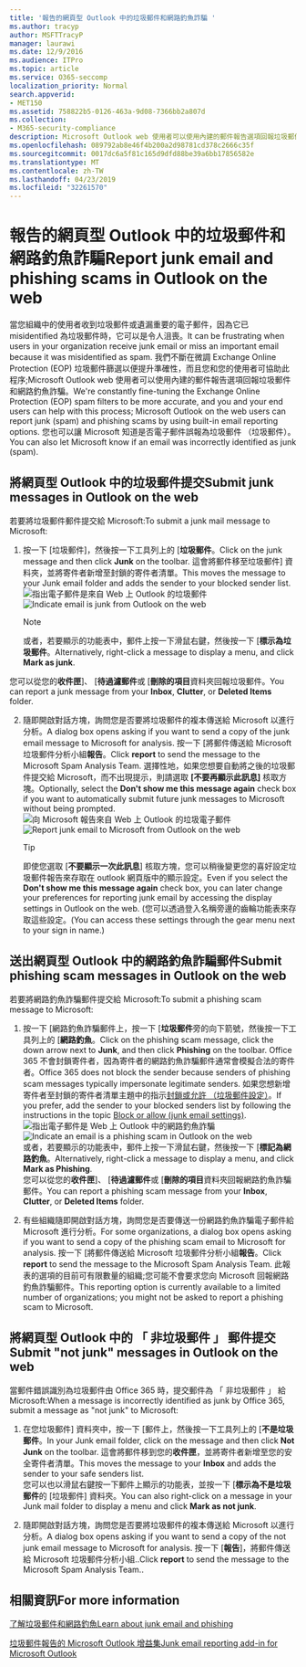 ```yaml
---
title: '報告的網頁型 Outlook 中的垃圾郵件和網路釣魚詐騙 '
ms.author: tracyp
author: MSFTTracyP
manager: laurawi
ms.date: 12/9/2016
ms.audience: ITPro
ms.topic: article
ms.service: O365-seccomp
localization_priority: Normal
search.appverid:
- MET150
ms.assetid: 758822b5-0126-463a-9d08-7366bb2a807d
ms.collection:
- M365-security-compliance
description: Microsoft Outlook web 使用者可以使用內建的郵件報告選項回報垃圾郵件和網路釣魚詐騙。 您也可以讓 Microsoft 知道是否電子郵件誤報為垃圾郵件 （垃圾郵件）。
ms.openlocfilehash: 089792ab8e46f4b200a2d98781cd378c2666c35f
ms.sourcegitcommit: 0017dc6a5f81c165d9dfd88be39a6bb17856582e
ms.translationtype: MT
ms.contentlocale: zh-TW
ms.lasthandoff: 04/23/2019
ms.locfileid: "32261570"
---
```

# <a name="report-junk-email-and-phishing-scams-in-outlook-on-the-web"></a><span data-ttu-id="fc1b6-104">報告的網頁型 Outlook 中的垃圾郵件和網路釣魚詐騙</span><span class="sxs-lookup"><span data-stu-id="fc1b6-104">Report junk email and phishing scams in Outlook on the web</span></span> 

<span data-ttu-id="fc1b6-105">當您組織中的使用者收到垃圾郵件或遺漏重要的電子郵件，因為它已 misidentified 為垃圾郵件時，它可以是令人沮喪。</span><span class="sxs-lookup"><span data-stu-id="fc1b6-105">It can be frustrating when users in your organization receive junk email or miss an important email because it was misidentified as spam.</span></span> <span data-ttu-id="fc1b6-106">我們不斷在微調 Exchange Online Protection (EOP) 垃圾郵件篩選以便提升準確性，而且您和您的使用者可協助此程序;Microsoft Outlook web 使用者可以使用內建的郵件報告選項回報垃圾郵件和網路釣魚詐騙。</span><span class="sxs-lookup"><span data-stu-id="fc1b6-106">We're constantly fine-tuning the Exchange Online Protection (EOP) spam filters to be more accurate, and you and your end users can help with this process; Microsoft Outlook on the web users can report junk (spam) and phishing scams by using built-in email reporting options.</span></span> <span data-ttu-id="fc1b6-107">您也可以讓 Microsoft 知道是否電子郵件誤報為垃圾郵件 （垃圾郵件）。</span><span class="sxs-lookup"><span data-stu-id="fc1b6-107">You can also let Microsoft know if an email was incorrectly identified as junk (spam).</span></span>
  
## <a name="submit-junk-messages-in-outlook-on-the-web"></a><span data-ttu-id="fc1b6-108">將網頁型 Outlook 中的垃圾郵件提交</span><span class="sxs-lookup"><span data-stu-id="fc1b6-108">Submit junk messages in Outlook on the web</span></span>

<span data-ttu-id="fc1b6-109">若要將垃圾郵件郵件提交給 Microsoft:</span><span class="sxs-lookup"><span data-stu-id="fc1b6-109">To submit a junk mail message to Microsoft:</span></span>
  
1. <span data-ttu-id="fc1b6-110">按一下 [垃圾郵件]，然後按一下工具列上的 [**垃圾郵件**。</span><span class="sxs-lookup"><span data-stu-id="fc1b6-110">Click on the junk message and then click **Junk** on the toolbar.</span></span> <span data-ttu-id="fc1b6-111">這會將郵件移至垃圾郵件] 資料夾，並將寄件者新增至封鎖的寄件者清單。</span><span class="sxs-lookup"><span data-stu-id="fc1b6-111">This moves the message to your Junk email folder and adds the sender to your blocked sender list.</span></span> 
    <span data-ttu-id="fc1b6-112">![指出電子郵件是來自 Web 上 Outlook 的垃圾郵件](media/a10ae792-aab6-4374-a041-6c3f732eb2e3.png)</span><span class="sxs-lookup"><span data-stu-id="fc1b6-112">![Indicate email is junk from Outlook on the web](media/a10ae792-aab6-4374-a041-6c3f732eb2e3.png)</span></span>
  
    > [!NOTE]
    > <span data-ttu-id="fc1b6-113">或者，若要顯示的功能表中，郵件上按一下滑鼠右鍵，然後按一下 [**標示為垃圾郵件**。</span><span class="sxs-lookup"><span data-stu-id="fc1b6-113">Alternatively, right-click a message to display a menu, and click **Mark as junk**.</span></span> 
  
<span data-ttu-id="fc1b6-114">您可以從您的**收件匣**]、 [**待過濾郵件**或 [**刪除的項目**資料夾回報垃圾郵件。</span><span class="sxs-lookup"><span data-stu-id="fc1b6-114">You can report a junk message from your **Inbox**, **Clutter**, or **Deleted Items** folder.</span></span> 
  
2. <span data-ttu-id="fc1b6-115">隨即開啟對話方塊，詢問您是否要將垃圾郵件的複本傳送給 Microsoft 以進行分析。</span><span class="sxs-lookup"><span data-stu-id="fc1b6-115">A dialog box opens asking if you want to send a copy of the junk email message to Microsoft for analysis.</span></span> <span data-ttu-id="fc1b6-116">按一下 [將郵件傳送給 Microsoft 垃圾郵件分析小組**報告**。</span><span class="sxs-lookup"><span data-stu-id="fc1b6-116">Click **report** to send the message to the Microsoft Spam Analysis Team.</span></span> <span data-ttu-id="fc1b6-117">選擇性地，如果您想要自動將之後的垃圾郵件提交給 Microsoft，而不出現提示，則請選取 **[不要再顯示此訊息]** 核取方塊。</span><span class="sxs-lookup"><span data-stu-id="fc1b6-117">Optionally, select the **Don't show me this message again** check box if you want to automatically submit future junk messages to Microsoft without being prompted.</span></span> 
    <span data-ttu-id="fc1b6-118">![向 Microsoft 報告來自 Web 上 Outlook 的垃圾電子郵件](media/e8d3a9f9-6eb6-4309-ba6d-643dffdb6a33.png)</span><span class="sxs-lookup"><span data-stu-id="fc1b6-118">![Report junk email to Microsoft from Outlook on the web](media/e8d3a9f9-6eb6-4309-ba6d-643dffdb6a33.png)</span></span>
  
    > [!TIP]
    > <span data-ttu-id="fc1b6-119">即使您選取 [**不要顯示一次此訊息**] 核取方塊，您可以稍後變更您的喜好設定垃圾郵件報告來存取在 outlook 網頁版中的顯示設定。</span><span class="sxs-lookup"><span data-stu-id="fc1b6-119">Even if you select the **Don't show me this message again** check box, you can later change your preferences for reporting junk email by accessing the display settings in Outlook on the web.</span></span> <span data-ttu-id="fc1b6-120">(您可以透過登入名稱旁邊的齒輪功能表來存取這些設定。</span><span class="sxs-lookup"><span data-stu-id="fc1b6-120">(You can access these settings through the gear menu next to your sign in name.)</span></span> 
  
## <a name="submit-phishing-scam-messages-in-outlook-on-the-web"></a><span data-ttu-id="fc1b6-121">送出網頁型 Outlook 中的網路釣魚詐騙郵件</span><span class="sxs-lookup"><span data-stu-id="fc1b6-121">Submit phishing scam messages in Outlook on the web</span></span>

<span data-ttu-id="fc1b6-122">若要將網路釣魚詐騙郵件提交給 Microsoft:</span><span class="sxs-lookup"><span data-stu-id="fc1b6-122">To submit a phishing scam message to Microsoft:</span></span>
  
1. <span data-ttu-id="fc1b6-123">按一下 [網路釣魚詐騙郵件上，按一下 [**垃圾郵件**旁的向下箭號，然後按一下工具列上的 [**網路釣魚**。</span><span class="sxs-lookup"><span data-stu-id="fc1b6-123">Click on the phishing scam message, click the down arrow next to **Junk**, and then click **Phishing** on the toolbar.</span></span> <span data-ttu-id="fc1b6-124">Office 365 不會封鎖寄件者，因為寄件者的網路釣魚詐騙郵件通常會模擬合法的寄件者。</span><span class="sxs-lookup"><span data-stu-id="fc1b6-124">Office 365 does not block the sender because senders of phishing scam messages typically impersonate legitimate senders.</span></span> <span data-ttu-id="fc1b6-125">如果您想新增寄件者至封鎖的寄件者清單主題中的指示[封鎖或允許 （垃圾郵件設定）](https://go.microsoft.com/fwlink/?LinkId=627572)。</span><span class="sxs-lookup"><span data-stu-id="fc1b6-125">If you prefer, add the sender to your blocked senders list by following the instructions in the topic [Block or allow (junk email settings)](https://go.microsoft.com/fwlink/?LinkId=627572).</span></span> 
    <span data-ttu-id="fc1b6-126">![指出電子郵件是 Web 上 Outlook 中的網路釣魚詐騙](media/959bb577-341c-41ee-a159-e46600b2cf8a.png)</span><span class="sxs-lookup"><span data-stu-id="fc1b6-126">![Indicate an email is a phishing scam in Outlook on the web](media/959bb577-341c-41ee-a159-e46600b2cf8a.png)</span></span><br/><span data-ttu-id="fc1b6-127">或者，若要顯示的功能表中，郵件上按一下滑鼠右鍵，然後按一下 [**標記為網路釣魚**。</span><span class="sxs-lookup"><span data-stu-id="fc1b6-127">Alternatively, right-click a message to display a menu, and click **Mark as Phishing**.</span></span><br/><span data-ttu-id="fc1b6-128">您可以從您的**收件匣**]、 [**待過濾郵件**或 [**刪除的項目**資料夾回報網路釣魚詐騙郵件。</span><span class="sxs-lookup"><span data-stu-id="fc1b6-128">You can report a phishing scam message from your **Inbox**, **Clutter**, or **Deleted Items** folder.</span></span> 
  
2. <span data-ttu-id="fc1b6-129">有些組織隨即開啟對話方塊，詢問您是否要傳送一份網路釣魚詐騙電子郵件給 Microsoft 進行分析。</span><span class="sxs-lookup"><span data-stu-id="fc1b6-129">For some organizations, a dialog box opens asking if you want to send a copy of the phishing scam email to Microsoft for analysis.</span></span> <span data-ttu-id="fc1b6-130">按一下 [將郵件傳送給 Microsoft 垃圾郵件分析小組**報告**。</span><span class="sxs-lookup"><span data-stu-id="fc1b6-130">Click **report** to send the message to the Microsoft Spam Analysis Team.</span></span> <span data-ttu-id="fc1b6-131">此報表的選項的目前可有限數量的組織;您可能不會要求您向 Microsoft 回報網路釣魚詐騙郵件。</span><span class="sxs-lookup"><span data-stu-id="fc1b6-131">This reporting option is currently available to a limited number of organizations; you might not be asked to report a phishing scam to Microsoft.</span></span> 
    
## <a name="submit-not-junk-messages-in-outlook-on-the-web"></a><span data-ttu-id="fc1b6-132">將網頁型 Outlook 中的 「 非垃圾郵件 」 郵件提交</span><span class="sxs-lookup"><span data-stu-id="fc1b6-132">Submit "not junk" messages in Outlook on the web</span></span>

<span data-ttu-id="fc1b6-133">當郵件錯誤識別為垃圾郵件由 Office 365 時，提交郵件為 「 非垃圾郵件 」 給 Microsoft:</span><span class="sxs-lookup"><span data-stu-id="fc1b6-133">When a message is incorrectly identified as junk by Office 365, submit a message as "not junk" to Microsoft:</span></span>
  
1. <span data-ttu-id="fc1b6-134">在您垃圾郵件] 資料夾中，按一下 [郵件上，然後按一下工具列上的 [**不是垃圾郵件**。</span><span class="sxs-lookup"><span data-stu-id="fc1b6-134">In your Junk email folder, click on the message and then click **Not Junk** on the toolbar.</span></span> <span data-ttu-id="fc1b6-135">這會將郵件移到您的**收件匣**，並將寄件者新增至您的安全寄件者清單。</span><span class="sxs-lookup"><span data-stu-id="fc1b6-135">This moves the message to your **Inbox** and adds the sender to your safe senders list.</span></span> <br/><span data-ttu-id="fc1b6-136">您可以也以滑鼠右鍵按一下郵件上顯示的功能表，並按一下 [**標示為不是垃圾郵件**的 [垃圾郵件] 資料夾。</span><span class="sxs-lookup"><span data-stu-id="fc1b6-136">You can also right-click on a message in your Junk mail folder to display a menu and click **Mark as not junk**.</span></span> 
  
2. <span data-ttu-id="fc1b6-137">隨即開啟對話方塊，詢問您是否要將垃圾郵件的複本傳送給 Microsoft 以進行分析。</span><span class="sxs-lookup"><span data-stu-id="fc1b6-137">A dialog box opens asking if you want to send a copy of the not junk email message to Microsoft for analysis.</span></span> <span data-ttu-id="fc1b6-138">按一下 [**報告**]，將郵件傳送給 Microsoft 垃圾郵件分析小組..</span><span class="sxs-lookup"><span data-stu-id="fc1b6-138">Click **report** to send the message to the Microsoft Spam Analysis Team..</span></span> 
    
## <a name="for-more-information"></a><span data-ttu-id="fc1b6-139">相關資訊</span><span class="sxs-lookup"><span data-stu-id="fc1b6-139">For more information</span></span>

[<span data-ttu-id="fc1b6-140">了解垃圾郵件和網路釣魚</span><span class="sxs-lookup"><span data-stu-id="fc1b6-140">Learn about junk email and phishing</span></span>](https://go.microsoft.com/fwlink/p/?LinkId=270068)

[<span data-ttu-id="fc1b6-141">垃圾郵件報告的 Microsoft Outlook 增益集</span><span class="sxs-lookup"><span data-stu-id="fc1b6-141">Junk email reporting add-in for Microsoft Outlook</span></span>](https://docs.microsoft.com/en-us/office365/securitycompliance/junk-email-reporting-add-in-for-microsoft-outlook)
  
  

